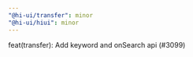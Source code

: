 ```yaml
---
"@hi-ui/transfer": minor
"@hi-ui/hiui": minor
---
```


feat(transfer): Add keyword and onSearch api (#3099)
